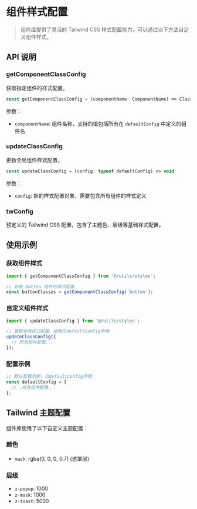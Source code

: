 # 组件样式配置

> 组件库提供了灵活的 Tailwind CSS 样式配置能力，可以通过以下方法自定义组件样式。

## API 说明

### getComponentClassConfig

获取指定组件的样式配置。

```ts
const getComponentClassConfig = (componentName: ComponentName) => ClassConfig
```


参数：
- `componentName`: 组件名称，支持的值包括所有在 `defaultConfig` 中定义的组件名

### updateClassConfig

更新全局组件样式配置。

```ts
const updateClassConfig = (config: typeof defaultConfig) => void
```


参数：
- `config`: 新的样式配置对象，需要包含所有组件的样式定义

### twConfig

预定义的 Tailwind CSS 配置，包含了主题色、层级等基础样式配置。

## 使用示例

### 获取组件样式
```ts
import { getComponentClassConfig } from '@/utils/styles';

// 获取 Button 组件的样式配置
const buttonClasses = getComponentClassConfig('button');
```


### 自定义组件样式
```ts
import { updateClassConfig } from '@/utils/styles';

// 更新全局样式配置，结构见defaultConfig声明
updateClassConfig({
  // 所有组件配置...
});
```


### 配置示例

```ts
// 默认配置示例，见defaultConfig声明
const defaultConfig = {
  // .所有组件配置...
};
```

## Tailwind 主题配置

组件库使用了以下自定义主题配置：

### 颜色
- `mask`: rgba(0, 0, 0, 0.7) (遮罩层)

### 层级
- `z-popup`: 1000
- `z-mask`: 1000
- `z-toast`: 5000